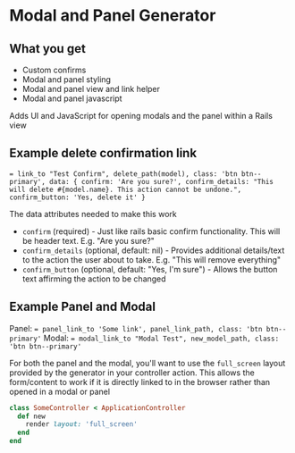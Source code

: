 # Modal and Panel Generator

## What you get

* Custom confirms
* Modal and panel styling
* Modal and panel view and link helper
* Modal and panel javascript

Adds UI and JavaScript for opening modals and the panel within a Rails view

## Example delete confirmation link
`= link_to "Test Confirm", delete_path(model), class: 'btn btn--primary', data: { confirm: 'Are you sure?', confirm_details: "This will delete #{model.name}. This action cannot be undone.", confirm_button: 'Yes, delete it' }`

The data attributes needed to make this work
- `confirm` (required) - Just like rails basic confirm functionality. This will be header text. E.g. "Are you sure?"
- `confirm_details` (optional, default: nil) - Provides additional details/text to the action the user about to take. E.g. "This will remove everything"
- `confirm_button` (optional, default: "Yes, I'm sure") - Allows the button text affirming the action to be changed

## Example Panel and Modal
Panel: `= panel_link_to 'Some link', panel_link_path, class: 'btn btn--primary'`
Modal: `= modal_link_to "Modal Test", new_model_path, class: 'btn btn--primary'`

For both the panel and the modal, you'll want to use the `full_screen` layout provided by the generator in your controller action. This allows the form/content to work if it is directly linked to in the browser rather than opened in a modal or panel

```ruby
class SomeController < ApplicationController
  def new
    render layout: 'full_screen'
  end
end
```
